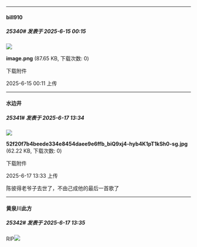 ﻿
*****

####  bill910  
##### 25340#       发表于 2025-6-15 00:15

<img src="https://img.stage1st.com/forum/202506/15/001155o7kaljzkzlj0t0yj.png" referrerpolicy="no-referrer">

<strong>image.png</strong> (87.65 KB, 下载次数: 0)

下载附件

2025-6-15 00:11 上传


*****

####  水边井  
##### 25341#       发表于 2025-6-17 13:34

<img src="https://img.stage1st.com/forum/202506/17/133354evstfc4oswtfojqw.jpg" referrerpolicy="no-referrer">

<strong>52f20f7b4beede334e8454daee9e6ffb_biQ9xj4-hyb4K1pT1kSh0-sg.jpg</strong> (62.22 KB, 下载次数: 0)

下载附件

2025-6-17 13:33 上传

陈彼得老爷子去世了，不由己成他的最后一首歌了

*****

####  黄泉川此方  
##### 25342#       发表于 2025-6-17 13:35

RIP<img src="https://static.stage1st.com/image/smiley/face2017/235.png" referrerpolicy="no-referrer">

